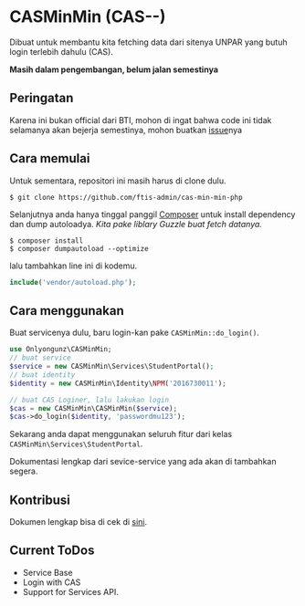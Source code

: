 # CASMinMin (CAS--)
Dibuat untuk membantu kita fetching data dari sitenya UNPAR
yang butuh login terlebih dahulu (CAS).

**Masih dalam pengembangan, belum jalan semestinya**

## Peringatan
Karena ini bukan official dari BTI, mohon di ingat bahwa code ini
tidak selamanya akan bejerja semestinya, mohon buatkan [issue](https://github.com/ftis-admin/cas-min-min-php/issues)nya

## Cara memulai
Untuk sementara, repositori ini masih harus di clone dulu.

```shell
$ git clone https://github.com/ftis-admin/cas-min-min-php
```

Selanjutnya anda hanya tinggal panggil
[Composer](https://getcomposer.org/) untuk install dependency
dan dump autoloadya. *Kita pake liblary Guzzle buat fetch datanya.*

```shell
$ composer install
$ composer dumpautoload --optimize
```

lalu tambahkan line ini di kodemu.

```php
include('vendor/autoload.php');
```

## Cara menggunakan

Buat servicenya dulu, baru login-kan pake `CASMinMin::do_login()`.
```php
use Onlyongunz\CASMinMin;
// buat service
$service = new CASMinMin\Services\StudentPortal();
// buat identity
$identity = new CASMinMin\Identity\NPM('2016730011');

// buat CAS Loginer, lalu lakukan login
$cas = new CASMinMin\CASMinMin($service);
$cas->do_login($identity, 'passwordmu123');
```

Sekarang anda dapat menggunakan seluruh fitur dari kelas
`CASMinMin\Services\StudentPortal`.

Dokumentasi lengkap dari sevice-service yang ada akan di tambahkan segera.

## Kontribusi
Dokumen lengkap bisa di cek di [sini](CONTRIBUTING.md).

## Current ToDos
- Service Base
- Login with CAS
- Support for Services API.